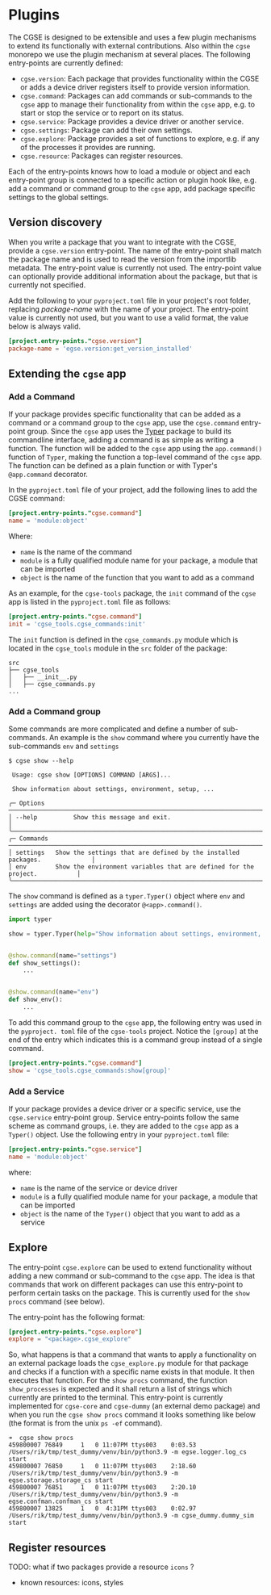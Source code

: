 # Plugins

The CGSE is designed to be extensible and uses a few plugin mechanisms to extend its functionally
with external contributions. Also within the `cgse` monorepo we use the plugin mechanism at several
places. The following entry-points are currently defined:

* `cgse.version`: Each package that provides functionality within the CGSE or adds a device driver
  registers itself to provide version information.
* `cgse.command`: Packages can add commands or sub-commands to the `cgse` app to manage
  their functionality from within the `cgse` app, e.g. to start or stop the service or to report on
  its status.
* `cgse.service`: Package provides a device driver or another service.
* `cgse.settings`: Package can add their own settings.
* `cgse.explore`: Package provides a set of functions to explore, e.g. if any of the processes 
  it provides are running.
* `cgse.resource`: Packages can register resources.

Each of the entry-points knows how to load a module or object and each entry-point group is
connected to a specific action or plugin hook like, e.g. add a command or command group to the
`cgse` app, add package specific settings to the global settings.

## Version discovery

When you write a package that you want to integrate with the CGSE, provide a `cgse.version`
entry-point. The name of the entry-point shall match the package name and is used to read the
version from the importlib metadata. The entry-point value is currently not used. The entry-point
value can optionally provide additional information about the package, but that is currently not
specified.

Add the following to your `pyproject.toml` file in your project's root folder, replacing
_package-name_ with the name of your project. The entry-point value is currently not used, but you
want to use a valid format, the value below is always valid.

```toml
[project.entry-points."cgse.version"]
package-name = 'egse.version:get_version_installed'
```

## Extending the `cgse` app

### Add a Command

If your package provides specific functionality that can be added as a command or a command group to
the `cgse` app, use the `cgse.command` entry-point group. Since the `cgse` app uses
the [Typer](https://typer.tiangolo.com) package to build its commandline interface, adding a command
is as simple as writing a function. The function will be added to the `cgse` app using
the `app.command()` function of `Typer`, making the function a top-level command of the `cgse`
app. The function can be defined as a plain function or with Typer's `@app.command` decorator.

In the `pyproject.toml` file of your project, add the following lines to add the CGSE command:

```toml
[project.entry-points."cgse.command"]
name = 'module:object'
```

Where:

- `name` is the name of the command
- `module` is a fully qualified module name for your package, a module that can be imported
- `object` is the name of the function that you want to add as a command

As an example, for the `cgse-tools` package, the `init` command of the `cgse` app is listed in
the `pyproject.toml` file as follows:

```toml
[project.entry-points."cgse.command"]
init = 'cgse_tools.cgse_commands:init'
```

The `init` function is defined in the `cgse_commands.py` module which is located in the
`cgse_tools` module in the `src` folder of the package:

```text
src
├── cgse_tools
│   ├── __init__.py
│   ├── cgse_commands.py
...
```

### Add a Command group

Some commands are more complicated and define a number of sub-commands. An example is the `show`
command where you currently have the sub-commands `env` and `settings`

```text
$ cgse show --help

 Usage: cgse show [OPTIONS] COMMAND [ARGS]...

 Show information about settings, environment, setup, ...

╭─ Options ─────────────────────────────────────────────────────────────────────────────╮
│ --help          Show this message and exit.                                           │
╰───────────────────────────────────────────────────────────────────────────────────────╯
╭─ Commands ────────────────────────────────────────────────────────────────────────────╮
│ settings   Show the settings that are defined by the installed packages.              │
│ env        Show the environment variables that are defined for the project.           │
╰───────────────────────────────────────────────────────────────────────────────────────╯
```

The `show` command is defined as a `typer.Typer()` object where `env` and `settings` are added using
the decorator `@<app>.command()`.

```python
import typer

show = typer.Typer(help="Show information about settings, environment, setup, ...")


@show.command(name="settings")
def show_settings():
    ...


@show.command(name="env")
def show_env():
    ...
```

To add this command group to the `cgse` app, the following entry was used in the `pyproject. toml`
file of the `cgse-tools` project. Notice the `[group]` at the end of the entry which indicates this
is a command group instead of a single command.

```toml
[project.entry-points."cgse.command"]
show = 'cgse_tools.cgse_commands:show[group]'
```

### Add a Service

If your package provides a device driver or a specific service, use the `cgse.service`
entry-point group. Service entry-points follow the same scheme as command groups, i.e. they are
added to the `cgse` app as a `Typer()` object. Use the following entry in your `pyproject.toml`
file:

```toml
[project.entry-points."cgse.service"]
name = 'module:object'
```

where:

- `name` is the name of the service or device driver
- `module` is a fully qualified module name for your package, a module that can be imported
- `object` is the name of the `Typer()` object that you want to add as a service

## Explore

The entry-point `cgse.explore` can be used to extend functionality without adding a new command 
or sub-command to the `cgse` app. The idea is that commands that work on different packages can 
use this entry-point to perform certain tasks on the package. This is currently used for the 
`show procs` command (see below).

The entry-point has the following format:

```toml
[project.entry-points."cgse.explore"]
explore = "<package>.cgse_explore"
```

So, what happens is that a command that wants to apply a functionality on an external package 
loads the `cgse_explore.py` module for that package and checks if a function with a specific 
name exists in that module. It then executes that function. For the `show procs` command, the 
function `show_processes` is expected and it shall return a list of strings which currently are 
printed to the terminal. This entry-point is currently implemented for `cgse-core` and 
`cgse-dummy` (an external demo package) and when you run the `cgse show procs` command it looks 
something like below (the format is from the unix `ps -ef` command). 

```text
➜  cgse show procs
459800007 76849     1   0 11:07PM ttys003    0:03.53 /Users/rik/tmp/test_dummy/venv/bin/python3.9 -m egse.logger.log_cs start
459800007 76850     1   0 11:07PM ttys003    2:18.60 /Users/rik/tmp/test_dummy/venv/bin/python3.9 -m egse.storage.storage_cs start
459800007 76851     1   0 11:07PM ttys003    2:20.10 /Users/rik/tmp/test_dummy/venv/bin/python3.9 -m egse.confman.confman_cs start
459800007 13825     1   0  4:31PM ttys003    0:02.97 /Users/rik/tmp/test_dummy/venv/bin/python3.9 -m cgse_dummy.dummy_sim start
```

## Register resources

TODO: what if two packages provide a resource `icons` ?

- known resources: icons, styles
